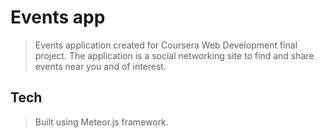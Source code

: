 # Events app
> Events application created for Coursera Web Development final project.
> The application is a social networking site to find and share events near you and of interest.

## Tech
> Built using Meteor.js framework.

